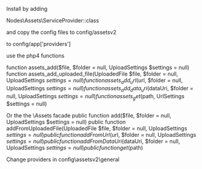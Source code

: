 Install by adding

Nodes\Assets\ServiceProvider::class

and copy the config files to config/assetsv2

to config/app['providers']

use the php4 functions

function assets_add($file, $folder = null, UploadSettings $settings = null)
function assets_add_uploaded_file(UploadedFile $file, $folder = null, UploadSettings $settings = null)
function assets_add_url($url, $folder = null, UploadSettings $settings = null)
function assets_add_data_uri($dataUri, $folder = null, UploadSettings $settings = null)
function assets_get($path, UrlSettings $settings = null)

Or the the \Assets facade
public function add($file, $folder = null, UploadSettings $settings = null)
public function addFromUploadedFile(UploadedFile $file, $folder = null, UploadSettings $settings = null)
public function addFromUrl($url, $folder = null, UploadSettings $settings = null)
public function addFromDataUri($dataUri, $folder = null, UploadSettings $settings = null)
public function get($path)

Change providers in config\assetsv2\general
